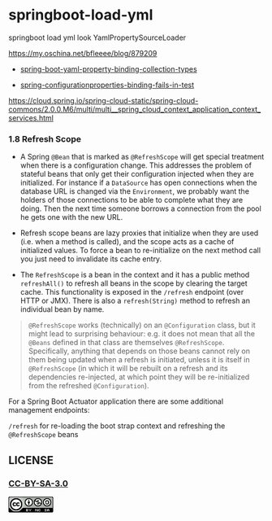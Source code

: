 # springboot-load-yml
springboot load yml look YamlPropertySourceLoader


https://my.oschina.net/bfleeee/blog/879209

- [spring-boot-yaml-property-binding-collection-types](https://stackoverflow.com/questions/47748801/spring-boot-yaml-property-binding-collection-types)

- [spring-configurationproperties-binding-fails-in-test](https://stackoverflow.com/questions/48265981/spring-configurationproperties-binding-fails-in-test)

https://cloud.spring.io/spring-cloud-static/spring-cloud-commons/2.0.0.M6/multi/multi__spring_cloud_context_application_context_services.html

### 1.8 Refresh Scope

- A Spring `@Bean` that is marked as `@RefreshScope` will get special treatment when there is a configuration change. This addresses the problem of stateful beans that only get their configuration injected when they are initialized. For instance if a `DataSource` has open connections when the database URL is changed via the `Environment`, we probably want the holders of those connections to be able to complete what they are doing. Then the next time someone borrows a connection from the pool he gets one with the new URL.

- Refresh scope beans are lazy proxies that initialize when they are used (i.e. when a method is called), and the scope acts as a cache of initialized values. To force a bean to re-initialize on the next method call you just need to invalidate its cache entry.

- The `RefreshScope` is a bean in the context and it has a public method `refreshAll()` to refresh all beans in the scope by clearing the target cache. This functionality is exposed in the `/refresh` endpoint (over HTTP or JMX). There is also a `refresh(String)` method to refresh an individual bean by name.

> `@RefreshScope` works (technically) on an `@Configuration` class, but it might lead to surprising behaviour: e.g. it does not mean that all the `@Beans` defined in that class are themselves `@RefreshScope`. Specifically, anything that depends on those beans cannot rely on them being updated when a refresh is initiated, unless it is itself in `@RefreshScope` (in which it will be rebuilt on a refresh and its dependencies re-injected, at which point they will be re-initialized from the refreshed `@Configuration`).

For a Spring Boot Actuator application there are some additional management endpoints:

`/refresh` for re-loading the boot strap context and refreshing the `@RefreshScope` beans

## LICENSE

### [CC-BY-SA-3.0](https://creativecommons.org/licenses/by-nc-sa/3.0/cn/)

[![](LICENSE.png)](https://creativecommons.org/licenses/by-nc-sa/3.0/cn/)
